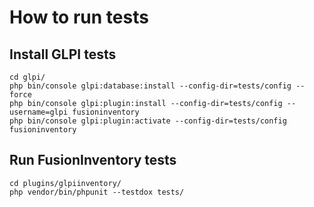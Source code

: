 # How to run tests


## Install GLPI tests

```
cd glpi/
php bin/console glpi:database:install --config-dir=tests/config --force
php bin/console glpi:plugin:install --config-dir=tests/config --username=glpi fusioninventory
php bin/console glpi:plugin:activate --config-dir=tests/config fusioninventory
```

## Run FusionInventory tests

```
cd plugins/glpiinventory/
php vendor/bin/phpunit --testdox tests/
```

